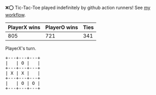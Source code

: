 :x::o: Tic-Tac-Toe played indefinitely by github action runners! See [my workflow](.github/workflows/play.yaml).

|PlayerX wins|PlayerO wins|Ties|
|-|-|-|
|805|721|341|

PlayerX's turn.

<pre>
+---+---+---+
|   | O |   |
+---+---+---+
| X | X |   |
+---+---+---+
|   | O | O |
+---+---+---+
</pre>